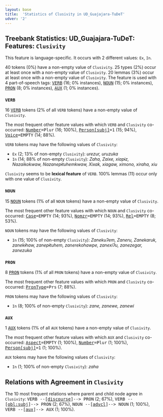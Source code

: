 ```yaml
---
layout: base
title:  'Statistics of Clusivity in UD_Guajajara-TuDeT'
udver: '2'
---
```


## Treebank Statistics: UD_Guajajara-TuDeT: Features: `Clusivity`

This feature is language-specific.
It occurs with 2 different values: `Ex`, `In`.

40 tokens (0%) have a non-empty value of `Clusivity`.
25 types (2%) occur at least once with a non-empty value of `Clusivity`.
20 lemmas (3%) occur at least once with a non-empty value of `Clusivity`.
The feature is used with 4 part-of-speech tags: <tt><a href="gub_tudet-pos-VERB.html">VERB</a></tt> (16; 0% instances), <tt><a href="gub_tudet-pos-NOUN.html">NOUN</a></tt> (15; 0% instances), <tt><a href="gub_tudet-pos-PRON.html">PRON</a></tt> (8; 0% instances), <tt><a href="gub_tudet-pos-AUX.html">AUX</a></tt> (1; 0% instances).

### `VERB`

16 <tt><a href="gub_tudet-pos-VERB.html">VERB</a></tt> tokens (2% of all `VERB` tokens) have a non-empty value of `Clusivity`.

The most frequent other feature values with which `VERB` and `Clusivity` co-occurred: <tt><a href="gub_tudet-feat-Number.html">Number</a></tt><tt>=Plur</tt> (16; 100%), <tt><a href="gub_tudet-feat-Person-subj.html">Person[subj]</a></tt><tt>=1</tt> (15; 94%), <tt><a href="gub_tudet-feat-Voice.html">Voice</a></tt><tt>=EMPTY</tt> (14; 88%).

`VERB` tokens may have the following values of `Clusivity`:

* `Ex` (2; 13% of non-empty `Clusivity`): <em>urezur, uruzuka</em>
* `In` (14; 88% of non-empty `Clusivity`): <em>Zaha, Zaixe, xiapɨz, Nazaikokwaw, Nazanepɨtuhemkwaw, Xixak, xiagaw, ximono, xiraha, xiu</em>

`Clusivity` seems to be **lexical feature** of `VERB`. 100% lemmas (11) occur only with one value of `Clusivity`.

### `NOUN`

15 <tt><a href="gub_tudet-pos-NOUN.html">NOUN</a></tt> tokens (1% of all `NOUN` tokens) have a non-empty value of `Clusivity`.

The most frequent other feature values with which `NOUN` and `Clusivity` co-occurred: <tt><a href="gub_tudet-feat-Case.html">Case</a></tt><tt>=EMPTY</tt> (14; 93%), <tt><a href="gub_tudet-feat-Nomzr.html">Nomzr</a></tt><tt>=EMPTY</tt> (14; 93%), <tt><a href="gub_tudet-feat-Rel.html">Rel</a></tt><tt>=EMPTY</tt> (8; 53%).

`NOUN` tokens may have the following values of `Clusivity`:

* `In` (15; 100% of non-empty `Clusivity`): <em>Zanekuʔem, Zaneru, Zanekaruk, zanekɨhaw, zanepɨtuhem, zanerekohawpe, zanexiʔu, zanezegar, zanezuka</em>

### `PRON`

8 <tt><a href="gub_tudet-pos-PRON.html">PRON</a></tt> tokens (1% of all `PRON` tokens) have a non-empty value of `Clusivity`.

The most frequent other feature values with which `PRON` and `Clusivity` co-occurred: <tt><a href="gub_tudet-feat-PronType.html">PronType</a></tt><tt>=Prs</tt> (7; 88%).

`PRON` tokens may have the following values of `Clusivity`:

* `In` (8; 100% of non-empty `Clusivity`): <em>zane, zanewe, zanewi</em>

### `AUX`

1 <tt><a href="gub_tudet-pos-AUX.html">AUX</a></tt> tokens (1% of all `AUX` tokens) have a non-empty value of `Clusivity`.

The most frequent other feature values with which `AUX` and `Clusivity` co-occurred: <tt><a href="gub_tudet-feat-Aspect.html">Aspect</a></tt><tt>=EMPTY</tt> (1; 100%), <tt><a href="gub_tudet-feat-Number.html">Number</a></tt><tt>=Plur</tt> (1; 100%), <tt><a href="gub_tudet-feat-Person-subj.html">Person[subj]</a></tt><tt>=1</tt> (1; 100%).

`AUX` tokens may have the following values of `Clusivity`:

* `In` (1; 100% of non-empty `Clusivity`): <em>zaha</em>

## Relations with Agreement in `Clusivity`

The 10 most frequent relations where parent and child node agree in `Clusivity`:
<tt>VERB --[<tt><a href="gub_tudet-dep-discourse.html">discourse</a></tt>]--> PRON</tt> (2; 67%),
<tt>VERB --[<tt><a href="gub_tudet-dep-obl-subj.html">obl:subj</a></tt>]--> PRON</tt> (2; 67%),
<tt>NOUN --[<tt><a href="gub_tudet-dep-advcl.html">advcl</a></tt>]--> NOUN</tt> (1; 100%),
<tt>VERB --[<tt><a href="gub_tudet-dep-aux.html">aux</a></tt>]--> AUX</tt> (1; 100%).


